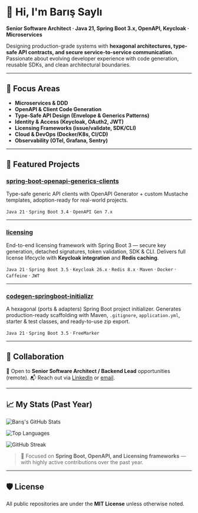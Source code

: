# 👋 Hi, I'm Barış Saylı

**Senior Software Architect · Java 21, Spring Boot 3.x, OpenAPI, Keycloak · Microservices**

Designing production-grade systems with **hexagonal architectures, type-safe API contracts, and secure service-to-service communication**. Passionate about evolving developer experience with code generation, reusable SDKs, and clean architectural boundaries.

---

## 🔭 Focus Areas

* **Microservices & DDD**
* **OpenAPI & Client Code Generation**
* **Type-Safe API Design (Envelope & Generics Patterns)**
* **Identity & Access (Keycloak, OAuth2, JWT)**
* **Licensing Frameworks (issue/validate, SDK/CLI)**
* **Cloud & DevOps (Docker/K8s, CI/CD)**
* **Observability (OTel, Grafana, Sentry)**

---

## 📂 Featured Projects

### [spring-boot-openapi-generics-clients](https://github.com/bsayli/spring-boot-openapi-generics-clients)

Type-safe generic API clients with OpenAPI Generator + custom Mustache templates, adoption-ready for real-world projects.

`Java 21` · `Spring Boot 3.4` · `OpenAPI Gen 7.x`

---

### [licensing](https://github.com/bsayli/licensing)

End-to-end licensing framework with Spring Boot 3 — secure key generation, detached signatures, token validation, SDK & CLI. Delivers full license lifecycle with **Keycloak integration** and **Redis caching**.

`Java 21` · `Spring Boot 3.5` · `Keycloak 26.x` · `Redis 8.x` · `Maven` · `Docker` · `Caffeine` · `JWT`

---

### [codegen-springboot-initializr](https://github.com/bsayli/codegen-springboot-initializr)

A hexagonal (ports & adapters) Spring Boot project initializer. Generates production-ready scaffolding with Maven, `.gitignore`, `application.yml`, starter & test classes, and ready-to-use zip export.

`Java 21` · `Spring Boot 3.5` · `FreeMarker`

---

## 🤝 Collaboration

💼 Open to **Senior Software Architect / Backend Lead** opportunities (remote).
📬 Reach out via [LinkedIn](https://www.linkedin.com/in/barissayli/) or [email](mailto:baris.sayli@gmail.com).

---

## 📈 My Stats (Past Year)

![Barış's GitHub Stats](https://github-readme-stats.vercel.app/api?username=bsayli&show_icons=true&theme=default&hide_border=true)

![Top Languages](https://github-readme-stats.vercel.app/api/top-langs/?username=bsayli&layout=compact&theme=default&hide_border=true)

![GitHub Streak](https://streak-stats.demolab.com?user=bsayli&theme=default&hide_border=true&hide_total_contributions=true&hide_longest_streak=true)

> 🚀 Focused on **Spring Boot, OpenAPI, and Licensing frameworks** — with highly active contributions over the past year.

---

## 🛡 License

All public repositories are under the **MIT License** unless otherwise noted.
